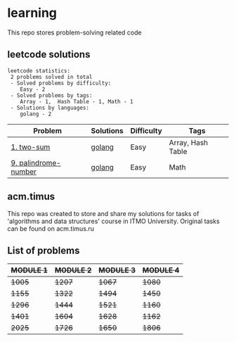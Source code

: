 # learning
This repo stores problem-solving related code

## leetcode solutions

```
leetcode statistics:
 2 problems solved in total
 - Solved problems by difficulty:
	Easy - 2
 - Solved problems by tags:
	Array - 1,	Hash Table - 1,	Math - 1
 - Solutions by languages:
	golang - 2
```

|Problem|Solutions|Difficulty|Tags|
|-|-|-|-|
| [1. two-sum](https://leetcode.com/problems/two-sum/) | [golang](/leetcode/two-sum.go) | Easy | Array, Hash Table |
| [9. palindrome-number](https://leetcode.com/problems/palindrome-number/) | [golang](/leetcode/palindrome-number.go) | Easy | Math |


## acm.timus
This repo was created to store and share my solutions for tasks of 'algorithms and data structures' course in ITMO University.
Original tasks can be found on acm.timus.ru

## List of problems 
| ~~__MODULE 1__~~ |  ~~__MODULE 2__~~ |   ~~__MODULE 3__~~ | ~~__MODULE 4__~~ |
|---|---|---|------------------|
| ~~1005~~ | ~~1207~~ | ~~1067~~ | ~~1080~~         |
| ~~1155~~ | ~~1322~~ | ~~1494~~ | ~~1450~~         |
| ~~1296~~ | ~~1444~~ | ~~1521~~ | ~~1160~~         |
| ~~1401~~ | ~~1604~~ | ~~1628~~ | ~~1162~~         |
| ~~2025~~ | ~~1726~~ | ~~1650~~ | ~~1806~~         |


